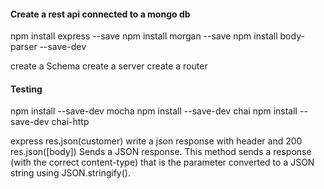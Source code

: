 #### Create a rest api connected to a mongo db
npm install express --save
npm install morgan --save
npm install body-parser --save-dev

create a Schema
create a server
create a router

#### Testing
npm install --save-dev mocha
npm install --save-dev chai
npm install --save-dev chai-http


express
res.json(customer)  write a json response with header and 200
res.json([body])
Sends a JSON response. This method sends a response (with the correct content-type) that is the parameter converted to a JSON string using JSON.stringify().
